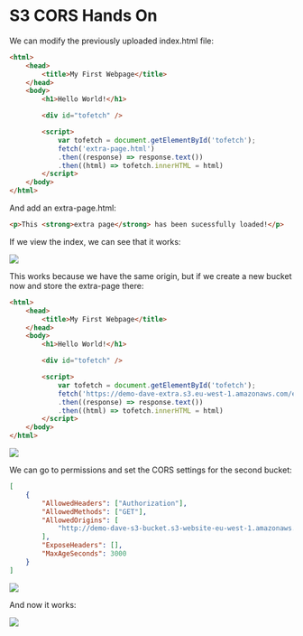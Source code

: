 # S3 CORS Hands On

We can modify the previously uploaded index.html file:

```html
<html>
    <head>
        <title>My First Webpage</title>
    </head>
    <body>
        <h1>Hello World!</h1>

        <div id="tofetch" />

        <script>
            var tofetch = document.getElementById('tofetch');
            fetch('extra-page.html')
            .then((response) => response.text())
            .then((html) => tofetch.innerHTML = html)
        </script>
    </body>
</html>
```

And add an extra-page.html:

```html
<p>This <strong>extra page</strong> has been sucessfully loaded!</p>
```

If we view the index, we can see that it works:

![](2022-02-10-07-37-05.png)

This works because we have the same origin, but if we create a new bucket now and store the extra-page there:

```html
<html>
    <head>
        <title>My First Webpage</title>
    </head>
    <body>
        <h1>Hello World!</h1>

        <div id="tofetch" />

        <script>
            var tofetch = document.getElementById('tofetch');
            fetch('https://demo-dave-extra.s3.eu-west-1.amazonaws.com/extra-page.html')
            .then((response) => response.text())
            .then((html) => tofetch.innerHTML = html)
        </script>
    </body>
</html>
```

![](2022-02-10-07-42-27.png)

We can go to permissions and set the CORS settings for the second bucket:

```json
[
    {
        "AllowedHeaders": ["Authorization"],
        "AllowedMethods": ["GET"],
        "AllowedOrigins": [
            "http://demo-dave-s3-bucket.s3-website-eu-west-1.amazonaws.com"
        ],
        "ExposeHeaders": [],
        "MaxAgeSeconds": 3000
    }
]
```

![](2022-02-10-07-46-30.png)

And now it works:

![](2022-02-10-07-47-13.png)